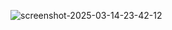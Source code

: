 ![screenshot-2025-03-14-23-42-12](https://github.com/user-attachments/assets/09f95456-fdc1-49ec-ab07-f38a69a09b16)
